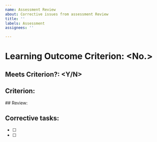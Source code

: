 ```yaml
---
name: Assessment Review
about: Corrective issues from assessment Review
title: ''
labels: Assessment
assignees: ''

---
```


# Learning Outcome Criterion: <No.>
## Meets Criterion?: <Y/N>
## Criterion:
<text>
## Review:
<text>

## Corrective tasks:
- [ ]
- [ ]
